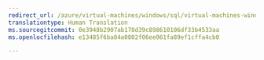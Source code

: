 ```yaml
---
redirect_url: /azure/virtual-machines/windows/sql/virtual-machines-windows-portal-sql-ps-alwayson-int-listener
translationtype: Human Translation
ms.sourcegitcommit: 0e3948b2907ab178d39c898610106df33b4533aa
ms.openlocfilehash: e13485f6ba84a0802f06ee061fa89ef1cffa4cb0

---
```



<!--HONumber=Jan17_HO2-->


